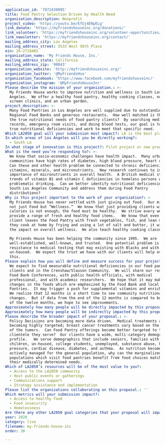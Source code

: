 ```yaml
---
application_id: '7872430095'
title: Food Pantry Selection Driven by Health Need
organization_description: Nonprofit
project_video: 'https://youtu.be/EfUj4ENpELg'
link_donate: 'https://myfriendshouseinc.org/donations/'
link_volunteer: 'https://myfriendshouseinc.org/volunteer-opportunities/'
link_newsletter: 'https://myfriendshouseinc.org/contact/'
mailing_address_city: Los Angeles
mailing_address_street: 3533 West 58th Place
ein: 26-2718485
organization_name: 'My Friends House, Inc.'
mailing_address_state: California
mailing_address_zip: '90043'
organization_website: 'http://myfriendshouseinc.org/'
organization_twitter: '@MyFriendsHse'
organization_facebook: 'https://www.facebook.com/myfriendshouseinc/'
organization_instagram: '@MyFriendsHouseInc'
Please describe the mission of your organization.: >-
  My Friends House works to improve nutrition and wellness in South Los
  Angeles.  We offer a healthy food pantry, healthy cooking classes, nurse
  screen clinics, and an urban garden.
project_description: >-
  Many Food Pantries in Los Angeles are well supplied due to outstanding
  Regional Food Banks and generous restaurants.  How well matched is the food to
  the true nutritional needs of food pantry clients?  By searching medical
  records, emergency room visits, and doing blood tests, our goal is to identify
  true nutritional deficiencies and work to meet that specific need.  
Which LA2050 goal will your submission most impact?: LA is the best place to LIVE
In which areas of Los Angeles will you be directly working?:
  - South LA
In what stage of innovation is this project?: Pilot project or new program (testing or implementing a new idea)
What is the need you’re responding to?: >-
  We know that socio-economic challenges have health impact.  Many urban
  communities have high rates of diabetes, high blood pressure, heart disease. 
  Can these and other health problem be connected to chronic deficiencies in
  vitamins, minerals, and micronutrients.  New research continues to improve the
  importance of micronutrients in overall health.  A British medical study found
  trends of vitamin B1 and vitamin C deficiencies in homeless persons with
  problematic drinking.  Can we better identify nutritional deficiencies in a
  South Los Angeles Community and address them during Food Pantry
  distributions?   
Why is this project important to the work of your organization?: >
  My Friends House has never settled with just giving out food.  Our mission is
  not just Food but “Wellness.”  We know that just providing clients with food
  calories is not enough; the food must be healthy.  We strive every week to
  provide a range of fresh and healthy food items.   We know that even if the
  client leaves the Food Pantry with fresh vegetables, fish, and lean meats, if
  they cook at home by frying and using a lot of salt and butter, it will limit
  the impact on overall wellness.  We also teach healthy cooking classes.  

  My Friends House has been helping the community since 1995.  We are
  well-established, well-known, and trusted.  One potential problem is
  resistance to medical testing that may existing with Blacks and with the
  un-housed.  We expect the trust we have with our clients will help overcome
  this.  
Please explain how you will define and measure success for your project.: >-
  We expect to find measurable nutritional deficiencies in our food pantry
  clients and in the Crenshaw/Slauson Community.  We will share our results at
  Food Bank Conferences, with public health officials, with medical
  professional, and with academic researchers.  We hope that it may make slight
  changes in the foods which are emphasized by the Food Bank and local Food
  Pantries.  It may trigger a push for supplemental vitamins and enriched food. 
  We realize that 12 months is a short time to see community nutritional
  changes.  But if data from the end of the 12 months is compared to beginning
  of the twelve months, we hope to see improvements.  
Approximately how many people will be directly impacted by this proposal?: '2000'
Approximately how many people will be indirectly impacted by this proposal?: '200000'
Please describe the broader impact of your proposal.: >-
  Policy Decisions are becoming more data driven.  Medical treatments are
  becoming highly targeted; breast cancer treatments vary based on the specific
  of the tumors.  Can Food Pantry offerings become better targeted to the
  clientele they serve?  Our clients have a wide, multi-category demographic
  profile.   We serve demographics that include seniors, families with young
  children, un-housed, college students, unemployed, substance abuse, high blood
  pressure, cardiac disease, diabetes, and asthma.  As nutrition become more
  actively managed for the general population, why can the marginalized
  populations which visit food pantries benefit from food choices matched to
  their medically determined needs.   
Which of LA2050’s resources will be of the most value to you?:
  - Access to the LA2050 community
  - Host public events or gatherings
  - Communications support
  - Strategy assistance and implementation
Please list the organizations collaborating on this proposal.: ''
Which metrics will your submission impact?:
  - Access to healthy food
  - Food insecurity
  - Homelessness
Are there any other LA2050 goal categories that your proposal will impact?: []
year: 2020
category: live
filename: my-friends-house-inc
order: 30

---
```

